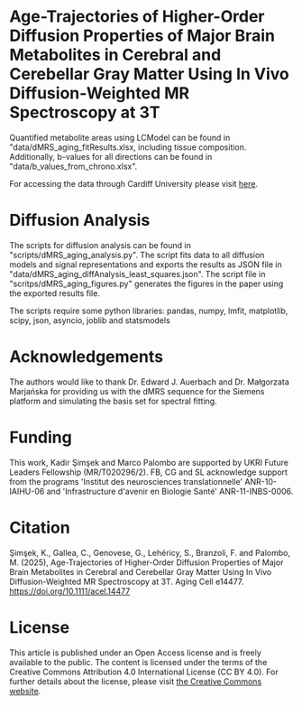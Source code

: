 # Age-Trajectories of Higher-Order Diffusion Properties of Major Brain Metabolites in Cerebral and Cerebellar Gray Matter Using In Vivo Diffusion-Weighted MR Spectroscopy at 3T

Quantified metabolite areas using LCModel can be found in "data/dMRS_aging_fitResults.xlsx, including tissue composition. Additionally, b-values for all directions can be found in "data/b_values_from_chrono.xlsx".

For accessing the data through Cardiff University please visit <a href="https://doi.org/10.17035/cardiff.28142579" target="_blank">here</a>.

# Diffusion Analysis
The scripts for diffusion analysis can be found in "scripts/dMRS_aging_analysis.py". The script fits data to all diffusion models and signal representations and exports the results as JSON file in "data/dMRS_aging_diffAnalysis_least_squares.json".
The script file in "scritps/dMRS_aging_figures.py" generates the figures in the paper using the exported results file.

The scripts require some python libraries: pandas, numpy, lmfit, matplotlib, scipy, json, asyncio, joblib and statsmodels

# Acknowledgements
The authors would like to thank Dr. Edward J. Auerbach and Dr. Małgorzata Marjańska for providing us with the dMRS sequence for the Siemens platform and simulating the basis set for spectral fitting.


# Funding
This work, Kadir Şimşek and Marco Palombo are supported by UKRI Future Leaders Fellowship (MR/T020296/2). FB, CG and SL acknowledge support from the programs 'Institut des neurosciences translationnelle' ANR-10-IAIHU-06 and 'Infrastructure d'avenir en Biologie Santé' ANR-11-INBS-0006. 

# Citation
Şimşek, K., Gallea, C., Genovese, G., Lehéricy, S., Branzoli, F. and Palombo, M. (2025), Age-Trajectories of Higher-Order Diffusion Properties of Major Brain Metabolites in Cerebral and Cerebellar Gray Matter Using In Vivo Diffusion-Weighted MR Spectroscopy at 3T. Aging Cell e14477. https://doi.org/10.1111/acel.14477

# License
This article is published under an Open Access license and is freely available to the public. The content is licensed under the terms of the Creative Commons Attribution 4.0 International License (CC BY 4.0).
For further details about the license, please visit <a href="https://creativecommons.org/" target="_blank">the Creative Commons website</a>.
